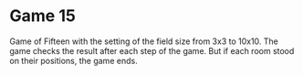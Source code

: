 # Game 15
Game of Fifteen with the setting of the field size from 3x3 to 10x10. 
The game checks the result after each step of the game. 
But if each room stood on their positions, the game ends.
